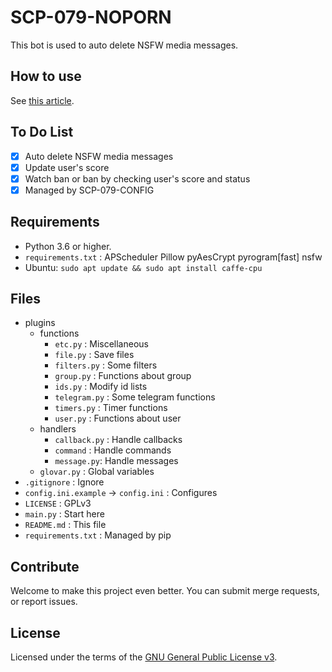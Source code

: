 # SCP-079-NOPORN

This bot is used to auto delete NSFW media messages.

## How to use

See [this article](https://scp-079.org/noporn/).

## To Do List

- [x] Auto delete NSFW media messages
- [x] Update user's score
- [x] Watch ban or ban by checking user's score and status
- [x] Managed by SCP-079-CONFIG

## Requirements

- Python 3.6 or higher.
- `requirements.txt` : APScheduler Pillow pyAesCrypt pyrogram[fast] nsfw
- Ubuntu: `sudo apt update && sudo apt install caffe-cpu`

## Files

- plugins
    - functions
        - `etc.py` : Miscellaneous
        - `file.py` : Save files
        - `filters.py` : Some filters
        - `group.py` : Functions about group
        - `ids.py` : Modify id lists
        - `telegram.py` : Some telegram functions
        - `timers.py` : Timer functions
        - `user.py` : Functions about user
    - handlers
        - `callback.py` : Handle callbacks
        - `command` : Handle commands
        - `message.py`: Handle messages
    - `glovar.py` : Global variables
- `.gitignore` : Ignore
- `config.ini.example` -> `config.ini` : Configures
- `LICENSE` : GPLv3
- `main.py` : Start here
- `README.md` : This file
- `requirements.txt` : Managed by pip

## Contribute

Welcome to make this project even better. You can submit merge requests, or report issues.

## License

Licensed under the terms of the [GNU General Public License v3](LICENSE).
